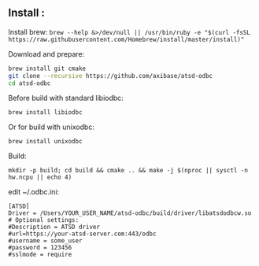 ## Install :

Install brew:
```brew --help &>/dev/null || /usr/bin/ruby -e "$(curl -fsSL https://raw.githubusercontent.com/Homebrew/install/master/install)"```


Download and prepare:
```bash
brew install git cmake
git clone --recursive https://github.com/axibase/atsd-odbc
cd atsd-odbc
```

Before build with standard libiodbc:
```
brew install libiodbc
```
Or for build with unixodbc:
```
brew install unixodbc
```

Build:
```
mkdir -p build; cd build && cmake .. && make -j $(nproc || sysctl -n hw.ncpu || echo 4)
```

edit ~/.odbc.ini:

```(ini)
[ATSD]
Driver = /Users/YOUR_USER_NAME/atsd-odbc/build/driver/libatsdodbcw.so
# Optional settings:
#Description = ATSD driver
#url=https://your-atsd-server.com:443/odbc
#username = some_user
#password = 123456
#sslmode = require
```
